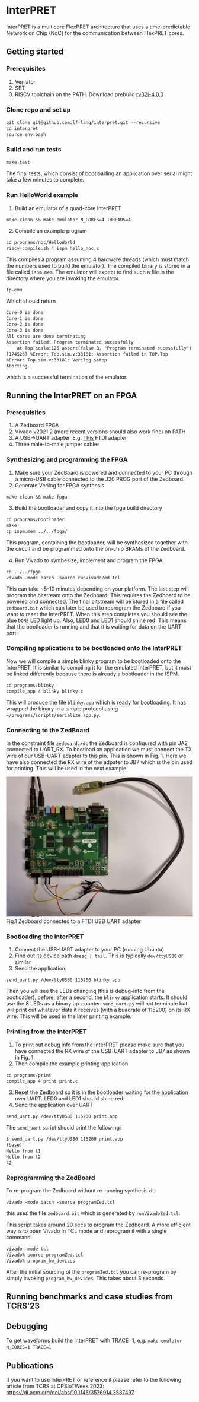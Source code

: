 # InterPRET

InterPRET is a multicore FlexPRET architecture that uses a time-predictable Network on Chip (NoC) for the communication between FlexPRET cores.

## Getting started

### Prerequisites
1. Verilator
2. SBT
3. RISCV toolchain on the PATH. Download prebuild [rv32i-4.0.0](https://github.com/stnolting/riscv-gcc-prebuilt)

### Clone repo and set up 
```
git clone git@github.com:lf-lang/interpret.git --recursive
cd interpret
source env.bash
```


### Build and run tests
```
make test
```
The final tests, which consist of bootloading an application over serial might take a few minutes to complete.


### Run HelloWorld example
1. Build an emulator of a quad-core InterPRET
```
make clean && make emulator N_CORES=4 THREADS=4
```
2. Compile an example program
```
cd programs/noc/HelloWorld
riscv-compile.sh 4 ispm hello_noc.c
```

This compiles a program assuming 4 hardware threads (which must match the numbers used to build the emulator).
The compiled binary is stored in a file called `ispm.mem`. The emulator will expect to find such a file in the directory
where you are invoking the emulator.

```
fp-emu
```

Which should return
```
Core-0 is done
Core-1 is done
Core-2 is done
Core-3 is done
All cores are done terminating
Assertion failed: Program terminated sucessfully
    at Top.scala:126 assert(false.B, "Program terminated sucessfully")
[174526] %Error: Top.sim.v:33181: Assertion failed in TOP.Top
%Error: Top.sim.v:33181: Verilog $stop
Aborting...
```

which is a successful termination of the emulator.


## Running the InterPRET on an FPGA

### Prerequisites
1. A Zedboard FPGA
2. Vivado v2021.2 (more recent versions should also work fine) on PATH
3. A USB->UART adapter. E.g. [This](https://ftdichip.com/products/c232hm-ddhsl-0-2/) FTDI adapter
4. Three male-to-male jumper cables


### Synthesizing and programming the FPGA
1. Make sure your ZedBoard is powered and connected to your PC through a micro-USB cable connected to the J20 PROG port of the Zedboard.
2. Generate Verilog for FPGA synthesis
```
make clean && make fpga
```
3. Build the bootloader and copy it into the fpga build directory
```
cd programs/bootloader
make
cp ispm.mem ../../fpga/
```
This program, containing the bootloader, will be synthesized together with the circuit and be programmed onto the on-chip BRAMs of the Zedboard.

4. Run Vivado to synthesize, implement and program the FPGA
```
cd ../../fpga
vivado -mode batch -source runVivadoZed.tcl
```

This can take ~5-10 minutes depending on your platform. The last step will program the bitstream onto the Zedboard. This requires the Zedboard to be powered and connected.
The final bitstream will be stored in a file called `zedboard.bit` which can later be used to reprogram the Zedboard if you want to reset the InterPRET.
When this step completes you should see the blue `DONE` LED light up. Also, LED0 and LED1 should shine red. This means that the bootloader is running and that it is waiting for data on the UART port.

### Compiling applications to be bootloaded onto the InterPRET
Now we will compile a simple blinky program to be bootloaded onto the InterPRET. It is similar to compiling it for the emulated InterPRET, but it must be linked differently because there is already a bootloader in the ISPM.
```
cd programs/blinky
compile_app 4 blinky blinky.c
```

This will produce the file `blinky.app` which is ready for bootloading. It has wrapped the binary in a simple protocol using `~/programs/scripts/serialize_app.py`.

### Connecting to the ZedBoard
In the constraint file `zedboard.xdc` the Zedboard is configured with pin JA2 connected to UART_RX. To bootload an application we must connect the TX wire of our USB-UART adapter to this pin. This is shown in Fig. 1. Here we have also connected the RX wire of the adpater to JB7 which is the pin used for printing. This will be used in the next example. 

![Fig.1](docs/zedboard_setup.jpeg)
Fig.1 Zedboard connected to a FTDI USB UART adapter


### Bootloading the InterPRET
1. Connect the USB-UART adapter to your PC (running Ubuntu)
2. Find out its device path `dmesg | tail`. This is typically `dev/ttyUSB0` or similar
3. Send the application:

```
send_uart.py /dev/ttyUSB0 115200 blinky.app
```

Then you will see the LEDs changing (this is debug-info from the bootloader), before, after a second, the `blinky` application starts.
It should use the 8 LEDs as a binary up-counter.
`send_uart.py` will not terminate but will print out whatever data it receives (with a buadrate of 115200) on its RX wire. This will be used in the later printing example.



### Printing from the InterPRET
1. To print out debug info from the InterPRET please make sure that you have connected the RX wire of the USB-UART adapter to JB7 as shown in Fig. 1.
2. Then compile the example printing application
```
cd programs/print
compile_app 4 print print.c
```

3. Reset the Zedboard so it is in the bootloader waiting for the application over UART. LED0 and LED1 should shine red.
4. Send the application over UART

```
send_uart.py /dev/ttyUSB0 115200 print.app
```

The `send_uart` script should print the following:
```
$ send_uart.py /dev/ttyUSB0 115200 print.app                                                                      (base) 
Hello from t1
Hello from t2
42
```

### Reprogramming the ZedBoard
To re-program the Zedboard without re-running synthesis do
```
vivado -mode batch -source programZed.tcl
```
this uses the file `zedboard.bit` which is generated by `runVivadoZed.tcl`. 

This script takes around 20 secs to program the Zedboard. A more efficient way is to open Vivado in TCL mode
and reprogram it with a single command.

```
vivado -mode tcl
Vivado% source programZed.tcl
Vivado% program_hw_devices
```

After the initial sourcing of the `programZed.tcl` you can re-program by simply invoking `program_hw_devices`. This takes about 3 seconds.


## Running benchmarks and case studies from TCRS'23

## Debugging
To get waveforms build the InterPRET with TRACE=1, e.g.
`make emulator N_CORES=1 TRACE=1`

## Publications
If you want to use InterPRET or reference it please refer to the following article from TCRS at CPSIoTWeek 2023: https://dl.acm.org/doi/abs/10.1145/3576914.3587497
